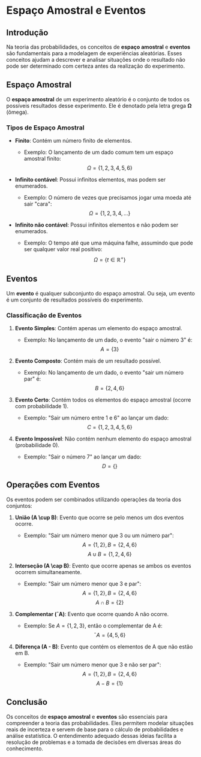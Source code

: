 # Espaço Amostral e Eventos

## Introdução
Na teoria das probabilidades, os conceitos de **espaço amostral** e **eventos** são fundamentais para a modelagem de experiências aleatórias. Esses conceitos ajudam a descrever e analisar situações onde o resultado não pode ser determinado com certeza antes da realização do experimento.

## Espaço Amostral
O **espaço amostral** de um experimento aleatório é o conjunto de todos os possíveis resultados desse experimento. Ele é denotado pela letra grega **Ω** (ômega).

### Tipos de Espaço Amostral
- **Finito**: Contém um número finito de elementos.
  - Exemplo: O lançamento de um dado comum tem um espaço amostral finito: 
    $$Ω = \{1,2,3,4,5,6\}$$

- **Infinito contável**: Possui infinitos elementos, mas podem ser enumerados.
  - Exemplo: O número de vezes que precisamos jogar uma moeda até sair "cara":
    $$Ω = \{1, 2, 3, 4, \dots\}$$

- **Infinito não contável**: Possui infinitos elementos e não podem ser enumerados.
  - Exemplo: O tempo até que uma máquina falhe, assumindo que pode ser qualquer valor real positivo:
    $$Ω = \{t ∈ \mathbb{R}^+\}$$

## Eventos
Um **evento** é qualquer subconjunto do espaço amostral. Ou seja, um evento é um conjunto de resultados possíveis do experimento.

### Classificação de Eventos
1. **Evento Simples**: Contém apenas um elemento do espaço amostral.
   - Exemplo: No lançamento de um dado, o evento "sair o número 3" é:
     $$A = \{3\}$$

2. **Evento Composto**: Contém mais de um resultado possível.
   - Exemplo: No lançamento de um dado, o evento "sair um número par" é:
     $$B = \{2,4,6\}$$

3. **Evento Certo**: Contém todos os elementos do espaço amostral (ocorre com probabilidade 1).
   - Exemplo: "Sair um número entre 1 e 6" ao lançar um dado:
     $$C = \{1,2,3,4,5,6\}$$

4. **Evento Impossível**: Não contém nenhum elemento do espaço amostral (probabilidade 0).
   - Exemplo: "Sair o número 7" ao lançar um dado:
     $$D = \{\}$$

## Operações com Eventos
Os eventos podem ser combinados utilizando operações da teoria dos conjuntos:

1. **União (A \cup B)**: Evento que ocorre se pelo menos um dos eventos ocorre.
   - Exemplo: "Sair um número menor que 3 ou um número par":
     $$A = \{1,2\}, B = \{2,4,6\}$$
     $$A \cup B = \{1,2,4,6\}$$

2. **Interseção (A \cap B)**: Evento que ocorre apenas se ambos os eventos ocorrem simultaneamente.
   - Exemplo: "Sair um número menor que 3 e par":
     $$A = \{1,2\}, B = \{2,4,6\}$$
     $$A \cap B = \{2\}$$

3. **Complementar (¯A)**: Evento que ocorre quando A não ocorre.
   - Exemplo: Se $A = \{1,2,3\}$, então o complementar de A é:
     $$¯A = \{4,5,6\}$$

4. **Diferença (A - B)**: Evento que contém os elementos de A que não estão em B.
   - Exemplo: "Sair um número menor que 3 e não ser par":
     $$A = \{1,2\}, B = \{2,4,6\}$$
     $$A - B = \{1\}$$

## Conclusão
Os conceitos de **espaço amostral** e **eventos** são essenciais para compreender a teoria das probabilidades. Eles permitem modelar situações reais de incerteza e servem de base para o cálculo de probabilidades e análise estatística. O entendimento adequado dessas ideias facilita a resolução de problemas e a tomada de decisões em diversas áreas do conhecimento.